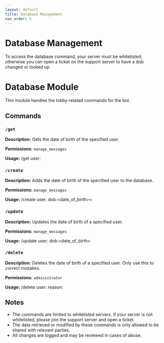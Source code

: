```yaml
---
layout: default
title: Database Management
nav_order: 5
---
```


<h1>Database Management</h1>
To access the database command, your server must be whitelisted; otherwise you can open a ticket on the support server to have a dob changed or looked up

# Database Module

This module handles the lobby-related commands for the bot.

## Commands

### `/get`

**Description:** Gets the date of birth of the specified user.

**Permissions:** `manage_messages`

**Usage:** /get user:<user or user id>

### `/create`

**Description:** Adds the date of birth of the specified user to the database.

**Permissions:** `manage_messages`

**Usage:** /create user:<user or user id> dob:<date_of_birth><

### `/update`

**Description:** Updates the date of birth of a specified user.

**Permissions:** `manage_messages`

**Usage:** /update user:<user or user id> dob:<date_of_birth>

### `/delete`

**Description:** Deletes the date of birth of a specified user. Only use this to correct mistakes.

**Permissions:** `administrator`

**Usage:** /delete user:<user or userid> reason:<reason>

## Notes

- The commands are limited to whitelisted servers. If your server is not whitelisted, please join the support server and open a ticket.
- The data retrieved or modified by these commands is only allowed to be shared with relevant parties.
- All changes are logged and may be reviewed in cases of abuse.